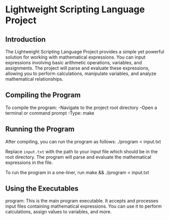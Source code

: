 # Lightweight Scripting Language Project

## Introduction
The Lightweight Scripting Language Project provides a simple yet powerful solution for working with mathematical expressions. You can input expressions involving basic arithmetic operations, variables, and assignments. The project will parse and evaluate these expressions, allowing you to perform calculations, manipulate variables, and analyze mathematical relationships.

## Compiling the Program
To compile the program:
-Navigate to the project root directory 
-Open a terminal or command prompt
-Type: make

## Running the Program
After compiling, you can run the program as follows: ./program < input.txt

Replace `input.txt` with the path to your input file which should be in the root directory. The program will parse and evaluate the mathematical expressions in the file.

To run the program in a one-liner, run make && ./program < input.txt

## Using the Executables
program: This is the main program executable. It accepts and processes input files containing mathematical expressions. You can use it to perform calculations, assign values to variables, and more.



